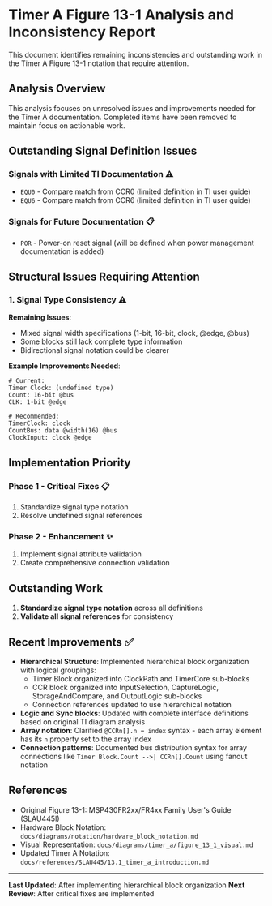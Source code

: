 # Timer A Figure 13-1 Analysis and Inconsistency Report

This document identifies remaining inconsistencies and outstanding work in the Timer A Figure 13-1
notation that require attention.

## Analysis Overview

This analysis focuses on unresolved issues and improvements needed for the Timer A documentation.
Completed items have been removed to maintain focus on actionable work.

## Outstanding Signal Definition Issues

### Signals with Limited TI Documentation ⚠️

- `EQU0` - Compare match from CCR0 (limited definition in TI user guide)
- `EQU6` - Compare match from CCR6 (limited definition in TI user guide)

### Signals for Future Documentation 📋

- `POR` - Power-on reset signal (will be defined when power management documentation is added)

## Structural Issues Requiring Attention

### 1. Signal Type Consistency ⚠️

**Remaining Issues**:

- Mixed signal width specifications (1-bit, 16-bit, clock, @edge, @bus)
- Some blocks still lack complete type information
- Bidirectional signal notation could be clearer

**Example Improvements Needed**:

```text
# Current:
Timer Clock: (undefined type)
Count: 16-bit @bus
CLK: 1-bit @edge

# Recommended:
TimerClock: clock
CountBus: data @width(16) @bus
ClockInput: clock @edge
```

## Implementation Priority

### Phase 1 - Critical Fixes 📋

1. Standardize signal type notation
2. Resolve undefined signal references

### Phase 2 - Enhancement ✨

1. Implement signal attribute validation
2. Create comprehensive connection validation

## Outstanding Work

1. **Standardize signal type notation** across all definitions
2. **Validate all signal references** for consistency

## Recent Improvements ✅

- **Hierarchical Structure**: Implemented hierarchical block organization with logical groupings:
  - Timer Block organized into ClockPath and TimerCore sub-blocks
  - CCR block organized into InputSelection, CaptureLogic, StorageAndCompare, and OutputLogic sub-blocks
  - Connection references updated to use hierarchical notation
- **Logic and Sync blocks**: Updated with complete interface definitions based on original TI diagram analysis
- **Array notation**: Clarified `@CCRn[].n = index` syntax - each array element has its `n` property set to the array index
- **Connection patterns**: Documented bus distribution syntax for array connections like `Timer Block.Count -->| CCRn[].Count`
  using fanout notation

## References

- Original Figure 13-1: MSP430FR2xx/FR4xx Family User's Guide (SLAU445I)
- Hardware Block Notation: `docs/diagrams/notation/hardware_block_notation.md`
- Visual Representation: `docs/diagrams/timer_a/figure_13_1_visual.md`
- Updated Timer A Notation: `docs/references/SLAU445/13.1_timer_a_introduction.md`

---

**Last Updated**: After implementing hierarchical block organization
**Next Review**: After critical fixes are implemented
